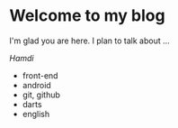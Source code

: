 # Welcome to my blog

I'm glad you are here. I plan to talk about ...

_Hamdi_

* front-end
* android
* git, github
* darts
* english
